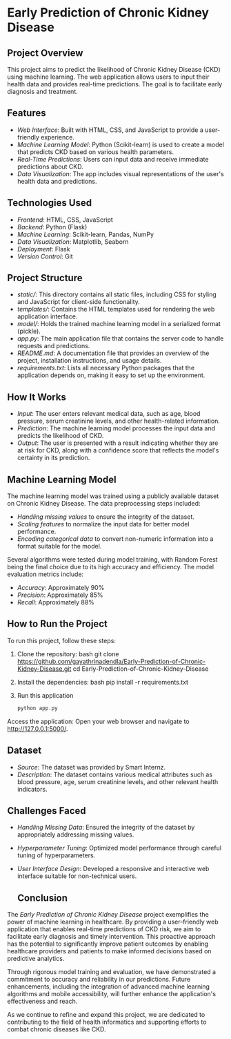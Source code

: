  # Early Prediction of Chronic Kidney Disease

## Project Overview
This project aims to predict the likelihood of Chronic Kidney Disease (CKD) using machine learning. The web application allows users to input their health data and provides real-time predictions. The goal is to facilitate early diagnosis and treatment.

## Features
- *Web Interface*: Built with HTML, CSS, and JavaScript to provide a user-friendly experience.
- *Machine Learning Model*: Python (Scikit-learn) is used to create a model that predicts CKD based on various health parameters.
- *Real-Time Predictions*: Users can input data and receive immediate predictions about CKD.
- *Data Visualization*: The app includes visual representations of the user's health data and predictions.

## Technologies Used
- *Frontend*: HTML, CSS, JavaScript
- *Backend*: Python (Flask)
- *Machine Learning*: Scikit-learn, Pandas, NumPy
- *Data Visualization*: Matplotlib, Seaborn
- *Deployment*: Flask
- *Version Control*: Git

## Project Structure
- *static/*: This directory contains all static files, including CSS for styling and JavaScript for client-side functionality.
- *templates/*: Contains the HTML templates used for rendering the web application interface.
- *model/*: Holds the trained machine learning model in a serialized format (pickle).
- *app.py*: The main application file that contains the server code to handle requests and predictions.
- *README.md*: A documentation file that provides an overview of the project, installation instructions, and usage details.
- *requirements.txt*: Lists all necessary Python packages that the application depends on, making it easy to set up the environment.

## How It Works
- *Input*: The user enters relevant medical data, such as age, blood pressure, serum creatinine levels, and other health-related information.
- *Prediction*: The machine learning model processes the input data and predicts the likelihood of CKD.
- *Output*: The user is presented with a result indicating whether they are at risk for CKD, along with a confidence score that reflects the model's certainty in its prediction.

## Machine Learning Model
The machine learning model was trained using a publicly available dataset on Chronic Kidney Disease. The data preprocessing steps included:

- *Handling missing values* to ensure the integrity of the dataset.
- *Scaling features* to normalize the input data for better model performance.
- *Encoding categorical data* to convert non-numeric information into a format suitable for the model.

Several algorithms were tested during model training, with Random Forest being the final choice due to its high accuracy and efficiency. The model evaluation metrics include:

- *Accuracy*: Approximately 90%
- *Precision*: Approximately 85%
- *Recall*: Approximately 88%
## How to Run the Project
To run this project, follow these steps:

1. Clone the repository:
   bash
   git clone https://github.com/gayathrinadendla/Early-Prediction-of-Chronic-Kidney-Disease.git
   cd Early-Prediction-of-Chronic-Kidney-Disease

2. Install the dependencies:
   bash
   pip install -r requirements.txt

3. Run this application
    ```bash
    python app.py

 Access the application: Open your web browser and navigate to http://127.0.0.1:5000/.

 ## Dataset
- *Source*: The dataset was provided by Smart Internz.
- *Description*: The dataset contains various medical attributes such as blood pressure, age, serum creatinine levels, and other relevant health indicators.


## Challenges Faced
- *Handling Missing Data*: Ensured the integrity of the dataset by appropriately addressing missing values.
- *Hyperparameter Tuning*: Optimized model performance through careful tuning of hyperparameters.
- *User Interface Design*: Developed a responsive and interactive web interface suitable for non-technical users.


  ## Conclusion

The *Early Prediction of Chronic Kidney Disease* project exemplifies the power of machine learning in healthcare. By providing a user-friendly web application that enables real-time predictions of CKD risk, we aim to facilitate early diagnosis and timely intervention. This proactive approach has the potential to significantly improve patient outcomes by enabling healthcare providers and patients to make informed decisions based on predictive analytics.

Through rigorous model training and evaluation, we have demonstrated a commitment to accuracy and reliability in our predictions. Future enhancements, including the integration of advanced machine learning algorithms and mobile accessibility, will further enhance the application's effectiveness and reach.

As we continue to refine and expand this project, we are dedicated to contributing to the field of health informatics and supporting efforts to combat chronic diseases like CKD.
